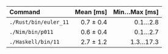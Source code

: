 | Command | Mean [ms] | Min…Max [ms] |
|:---|---:|---:|
| `./Rust/bin/euler_11` | 0.7 ± 0.4 | 0.1…2.8 |
| `./Nim/bin/p011` | 0.6 ± 0.4 | 0.1…2.7 |
| `./Haskell/bin/11` | 2.7 ± 1.2 | 1.3…17.3 |
